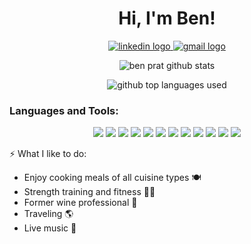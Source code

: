 <h1 align="center">Hi, I'm Ben!</h1>
<p align="center">
 <a href="https://www.linkedin.com/in/benjaminprat/">
    <img src="https://img.shields.io/badge/LinkedIn-0077B5?style=for-the-badge&logo=linkedin&logoColor=white" alt="linkedin logo" />
  </a>
  <a href="benprat.dev@gmail.com">
    <img src="https://img.shields.io/badge/Gmail-D14836?style=for-the-badge&logo=gmail&logoColor=white" alt="gmail logo" />
  </a>
</p>

<p align="center">
  <img src="https://github-readme-stats.vercel.app/api?username=benjaminprat&show_icons=true&theme=onedark&count_private=true" alt="ben prat github stats" />  
</p>

<p align="center">
  <img src="https://github-readme-stats.vercel.app/api/top-langs/?username=benjaminprat&layout=compact&theme=onedark&count_private=true" alt="github top languages used" />
</p>

<h3 align="left">Languages and Tools:</h3>
<p align="center"> 
    <img src="https://img.shields.io/badge/React-20232A?style=for-the-badge&logo=react&logoColor=61DAFB"/>    
    <img src="https://img.shields.io/badge/React_Router-CA4245?style=for-the-badge&logo=react-router&logoColor=white"/>
    <img src="https://img.shields.io/badge/JavaScript-F7DF1E?style=for-the-badge&logo=javascript&logoColor=black"/>
    <img src="https://img.shields.io/badge/HTML5-E34F26?style=for-the-badge&logo=html5&logoColor=white"/> 
    <img src="https://img.shields.io/badge/CSS3-1572B6?style=for-the-badge&logo=css3&logoColor=white"/>
    <img src="https://img.shields.io/badge/Sass-CC6699?style=for-the-badge&logo=sass&logoColor=white"/>
    <img src="https://img.shields.io/badge/Bootstrap-563D7C?style=for-the-badge&logo=bootstrap&logoColor=white"/>
    <img src="https://img.shields.io/badge/Git-F05032?style=for-the-badge&logo=git&logoColor=white"/>
    <img src="https://img.shields.io/badge/Node.js-43853D?style=for-the-badge&logo=node.js&logoColor=white"/>
    <img src="https://img.shields.io/badge/npm-CB3837?style=for-the-badge&logo=npm&logoColor=white"/>
    <img src="https://img.shields.io/badge/Markdown-000000?style=for-the-badge&logo=markdown&logoColor=white"/>
    <img src="https://img.shields.io/badge/Heroku-430098?style=for-the-badge&logo=heroku&logoColor=white"/>
</p>



⚡ What I like to do:
  *  Enjoy cooking meals of all cuisine types 🍽
  *  Strength training and fitness 🏋🏻
  *  Former wine professional  🍷
  *  Traveling 🌎 
  * Live music 🎤



